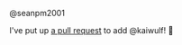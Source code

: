 @seanpm2001 

I've put up [a pull request](https://github.com/seanpm2001/seanpm2001/pull/44) to add @kaiwulf! :tada:
